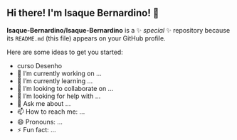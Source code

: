 ## Hi there! I'm Isaque Bernardino! 👋

**Isaque-Bernardino/Isaque-Bernardino** is a ✨ _special_ ✨ repository because its `README.md` (this file) appears on your GitHub profile.

Here are some ideas to get you started:
- curso Desenho
- 🔭 I’m currently working on ...
- 🌱 I’m currently learning ...
- 👯 I’m looking to collaborate on ...
- 🤔 I’m looking for help with ...
- 💬 Ask me about ...
- 📫 How to reach me: ...
- 😄 Pronouns: ...
- ⚡ Fun fact: ...

